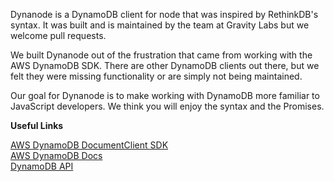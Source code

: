 Dynanode is a DynamoDB client for node that was inspired by RethinkDB's syntax. It was 
built and is maintained by the team at Gravity Labs but we welcome pull requests.

We built Dynanode out of the frustration that came from working with the AWS DynamoDB SDK.
There are other DynamoDB clients out there, but we felt they were missing functionality or 
are simply not being maintained.

Our goal for Dynanode is to make working with DynamoDB more familiar to JavaScript developers. We 
think you will enjoy the syntax and the Promises.

**Useful Links**

[AWS DynamoDB DocumentClient SDK](http://docs.aws.amazon.com/AWSJavaScriptSDK/latest/AWS/DynamoDB/DocumentClient.html) <br>
[AWS DynamoDB Docs](http://docs.aws.amazon.com/amazondynamodb/latest/developerguide/) <br>
[DynamoDB API](http://docs.aws.amazon.com/amazondynamodb/latest/APIReference/Welcome.html)